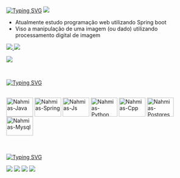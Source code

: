<br>

[![Typing SVG](https://readme-typing-svg.herokuapp.com/?font=Bebas+Neue&color=black&size=30&left=true&width=1000&lines=Olá!+Sou+o+João+Nahmias;Bem+Vindo+:%29)](https://git.io/typing-svg)
<a href="https://www.youtube.com/watch?v=ZzDDmi7JhEo"><img src="https://user-images.githubusercontent.com/73097560/115834477-dbab4500-a447-11eb-908a-139a6edaec5c.gif"></a>
<br>

- Atualmente estudo programação web utilizando Spring boot
- Viso a manipulação de uma imagem (ou dado) utilizando processamento digital de imagem  

<a href="https://github.com/joaonahmias">
    	<img src="https://github-readme-stats.vercel.app/api?username=joaonahmias&count_private=true&include_all_commits=true&show_icons=true&theme=tokyonight&hide_border=false&show_owner=true"/>
    	<img src="https://github-readme-stats.vercel.app/api/top-langs/?username=joaonahmias&theme=tokyonight&hide_border=false&&layout=compact"/>
  	</a>

<a href="https://www.youtube.com/watch?v=ZzDDmi7JhEo"><img src="https://user-images.githubusercontent.com/73097560/115834477-dbab4500-a447-11eb-908a-139a6edaec5c.gif"></a>
    
<br>

[![Typing SVG](https://readme-typing-svg.herokuapp.com?font=Dancing+Script&pause=1000&color=black=true&multiline=true&repeat=false&width=435&lines=Habilidades%3A)](https://git.io/typing-svg)

<div style="display: inline_block"><br>
  <img align="center" alt="Nahmias-Java" height="50" width="70" src="https://cdn.jsdelivr.net/gh/devicons/devicon/icons/java/java-original.svg">
  <img align="center" alt="Nahmias-Spring" height="50" width="70" src="https://cdn.jsdelivr.net/gh/devicons/devicon/icons/spring/spring-original.svg">
  <img align="center" alt="Nahmias-Js" height="50" width="70" src="https://cdn.jsdelivr.net/gh/devicons/devicon/icons/javascript/javascript-original.svg">
  <img align="center" alt="Nahmias-Python" height="50" width="70" src="https://cdn.jsdelivr.net/gh/devicons/devicon/icons/python/python-original.svg">
  <img align="center" alt="Nahmias-Cpp" height="50" width="70" src="https://cdn.jsdelivr.net/gh/devicons/devicon/icons/cplusplus/cplusplus-original.svg">
  <img align="center" alt="Nahmias-Postgres" height="50" width="70" src="https://cdn.jsdelivr.net/gh/devicons/devicon/icons/postgresql/postgresql-original.svg">
  <img align="center" alt="Nahmias-Mysql" height="50" width="70" src="https://cdn.jsdelivr.net/gh/devicons/devicon/icons/mysql/mysql-original-wordmark.svg">
</div>

<br>

<br>

[![Typing SVG](https://readme-typing-svg.herokuapp.com?font=Dancing+Script&pause=1000&color=black=true&multiline=true&repeat=false&width=435&lines=Redes+Sociais%3A)](https://git.io/typing-svg)

<div>
  <a href="https://instagram.com/joaonahmias" target="_blank"><img src="https://img.shields.io/badge/-Instagram-%23E4405F?style=for-the-badge&logo=instagram&logoColor=white" target="_blank"></a>
 <a href="" target="_blank"><img src="https://img.shields.io/badge/Discord-7289DA?style=for-the-badge&logo=discord&logoColor=white" target="_blank"></a> 
  <a href = "mailto:joaovictornahmias@gmail.com"><img src="https://img.shields.io/badge/-Gmail-%23333?style=for-the-badge&logo=gmail&logoColor=white" target="_blank"></a>
  <a href="https://www.linkedin.com/in/joaonahmias-6882b1233" target="_blank"><img src="https://img.shields.io/badge/-LinkedIn-%230077B5?style=for-the-badge&logo=linkedin&logoColor=white" target="_blank"></a> 
 </div>
 
 <br>

